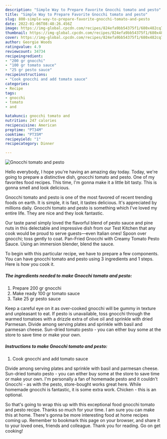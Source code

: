 ```yaml
---
description: "Simple Way to Prepare Favorite Gnocchi tomato and pesto"
title: "Simple Way to Prepare Favorite Gnocchi tomato and pesto"
slug: 800-simple-way-to-prepare-favorite-gnocchi-tomato-and-pesto
date: 2022-01-06T08:48:26.456Z
image: https://img-global.cpcdn.com/recipes/824efa9bb54375f1/680x482cq70/gnocchi-tomato-and-pesto-recipe-main-photo.jpg
thumbnail: https://img-global.cpcdn.com/recipes/824efa9bb54375f1/680x482cq70/gnocchi-tomato-and-pesto-recipe-main-photo.jpg
cover: https://img-global.cpcdn.com/recipes/824efa9bb54375f1/680x482cq70/gnocchi-tomato-and-pesto-recipe-main-photo.jpg
author: Georgie Woods
ratingvalue: 4.9
reviewcount: 34734
recipeingredient:
- "200 gr gnocchi"
- "100 gr tomato sauce"
- "25 gr pesto sauce"
recipeinstructions:
- "Cook gnocchi and add tomato sauce"
categories:
- Recipe
tags:
- gnocchi
- tomato
- and

katakunci: gnocchi tomato and 
nutrition: 247 calories
recipecuisine: American
preptime: "PT34M"
cooktime: "PT35M"
recipeyield: "1"
recipecategory: Dinner

---
```



![Gnocchi tomato and pesto](https://img-global.cpcdn.com/recipes/824efa9bb54375f1/680x482cq70/gnocchi-tomato-and-pesto-recipe-main-photo.jpg)

Hello everybody, I hope you're having an amazing day today. Today, we're going to prepare a distinctive dish, gnocchi tomato and pesto. One of my favorites food recipes. This time, I'm gonna make it a little bit tasty. This is gonna smell and look delicious.

Gnocchi tomato and pesto is one of the most favored of recent trending foods on earth. It is simple, it is fast, it tastes delicious. It's appreciated by millions daily. Gnocchi tomato and pesto is something which I've loved my entire life. They are nice and they look fantastic.

Our taste panel simply loved the flavorful blend of pesto sauce and pine nuts in this delectable and impressive dish from our Test Kitchen that any cook would be proud to serve guests—even Italian ones! Spoon over gnocchi; toss gently to coat. Pan-Fried Gnocchi with Creamy Tomato Pesto Sauce. Using an immersion blender, blend the sauce.


To begin with this particular recipe, we have to prepare a few components. You can have gnocchi tomato and pesto using 3 ingredients and 1 steps. Here is how you cook it.

<!--inarticleads1-->

##### The ingredients needed to make Gnocchi tomato and pesto:

1. Prepare 200 gr gnocchi
1. Make ready 100 gr tomato sauce
1. Take 25 gr pesto sauce


Keep a careful eye on it as over-cooked gnocchi will be gummy in texture and unpleasant to eat. If pesto is unavailable, toss gnocchi through the warmed tomatoes with a drizzle extra of olive oil and sprinkle with dried Parmesan. Divide among serving plates and sprinkle with basil and parmesan cheese. Sun-dried tomato pesto - you can either buy some at the store to save time or make your own. 

<!--inarticleads2-->

##### Instructions to make Gnocchi tomato and pesto:

1. Cook gnocchi and add tomato sauce


Divide among serving plates and sprinkle with basil and parmesan cheese. Sun-dried tomato pesto - you can either buy some at the store to save time or make your own. I&#39;m personally a fan of homemade pesto and it couldn&#39;t Gnocchi - as with the pesto, store-bought works great here. While homemade gnocchi is fantastic, it is some extra work. Chicken - this is an optional. 

So that's going to wrap this up with this exceptional food gnocchi tomato and pesto recipe. Thanks so much for your time. I am sure you can make this at home. There's gonna be more interesting food at home recipes coming up. Remember to bookmark this page on your browser, and share it to your loved ones, friends and colleague. Thank you for reading. Go on get cooking!
